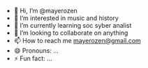 - 👋 Hi, I’m @mayerozen
- 👀 I’m interested in music and history
- 🌱 I’m currently learning soc syber analist
- 💞️ I’m looking to collaborate on anything
- 📫 How to reach me mayerozen@gmail.com
- 😄 Pronouns: ...
- ⚡ Fun fact: ...

<!---
mayerozen/mayerozen is a ✨ special ✨ repository because its `README.md` (this file) appears on your GitHub profile.
You can click the Preview link to take a look at your changes.
--->
